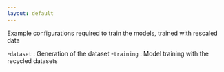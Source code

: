 ```yaml
---
layout: default
---
```


Example configurations required to train  the models, trained with rescaled data

-`dataset` : Generation of the dataset
-`training` : Model training with the recycled datasets